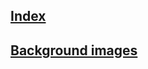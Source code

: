 ## [Index](https://github.com/IIKUYY/CSS/tree/main/index.md)
## [Background images](https://github.com/IIKUYY/CSS/tree/main/Chapter8/Ch8.md)
